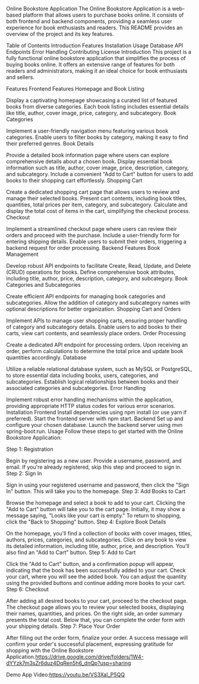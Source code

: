 Online Bookstore Application
The Online Bookstore Application is a web-based platform that allows users to purchase books online. It consists of both frontend and backend components, providing a seamless user experience for book enthusiasts and readers. This README provides an overview of the project and its key features.

Table of Contents
Introduction
Features
Installation
Usage
Database
API Endpoints
Error Handling
Contributing
License
Introduction
This project is a fully functional online bookstore application that simplifies the process of buying books online. It offers an extensive range of features for both readers and administrators, making it an ideal choice for book enthusiasts and sellers.

Features
Frontend Features
Homepage and Book Listing

Display a captivating homepage showcasing a curated list of featured books from diverse categories.
Each book listing includes essential details like title, author, cover image, price, category, and subcategory.
Book Categories

Implement a user-friendly navigation menu featuring various book categories.
Enable users to filter books by category, making it easy to find their preferred genres.
Book Details

Provide a detailed book information page where users can explore comprehensive details about a chosen book.
Display essential book information such as title, author, cover image, price, description, category, and subcategory.
Include a convenient "Add to Cart" button for users to add books to their shopping cart effortlessly.
Shopping Cart

Create a dedicated shopping cart page that allows users to review and manage their selected books.
Present cart contents, including book titles, quantities, total prices per item, category, and subcategory.
Calculate and display the total cost of items in the cart, simplifying the checkout process.
Checkout

Implement a streamlined checkout page where users can review their orders and proceed with the purchase.
Include a user-friendly form for entering shipping details.
Enable users to submit their orders, triggering a backend request for order processing.
Backend Features
Book Management

Develop robust API endpoints to facilitate Create, Read, Update, and Delete (CRUD) operations for books.
Define comprehensive book attributes, including title, author, price, description, category, and subcategory.
Book Categories and Subcategories

Create efficient API endpoints for managing book categories and subcategories.
Allow the addition of category and subcategory names with optional descriptions for better organization.
Shopping Cart and Orders

Implement APIs to manage user shopping carts, ensuring proper handling of category and subcategory details.
Enable users to add books to their carts, view cart contents, and seamlessly place orders.
Order Processing

Create a dedicated API endpoint for processing orders.
Upon receiving an order, perform calculations to determine the total price and update book quantities accordingly.
Database

Utilize a reliable relational database system, such as MySQL or PostgreSQL, to store essential data including books, users, categories, and subcategories.
Establish logical relationships between books and their associated categories and subcategories.
Error Handling

Implement robust error handling mechanisms within the application, providing appropriate HTTP status codes for various error scenarios.
Installation
Frontend
Install dependencies using npm install (or use yarn if preferred).
Start the frontend server with npm start.
Backend
Set up and configure your chosen database.
Launch the backend server using mvn spring-boot:run.
Usage
Follow these steps to get started with the Online Bookstore Application:

Step 1: Registration

Begin by registering as a new user. Provide a username, password, and email. If you're already registered, skip this step and proceed to sign in.
Step 2: Sign In

Sign in using your registered username and password, then click the "Sign In" button. This will take you to the homepage.
Step 3: Add Books to Cart

Browse the homepage and select a book to add to your cart. Clicking the "Add to Cart" button will take you to the cart page. Initially, it may show a message saying, "Looks like your cart is empty." To return to shopping, click the "Back to Shopping" button.
Step 4: Explore Book Details

On the homepage, you'll find a collection of books with cover images, titles, authors, prices, categories, and subcategories. Click on any book to view its detailed information, including title, author, price, and description. You'll also find an "Add to Cart" button.
Step 5: Add to Cart

Click the "Add to Cart" button, and a confirmation popup will appear, indicating that the book has been successfully added to your cart. Check your cart, where you will see the added book. You can adjust the quantity using the provided buttons and continue adding more books to your cart.
Step 6: Checkout

After adding all desired books to your cart, proceed to the checkout page.
The checkout page allows you to review your selected books, displaying their names, quantities, and prices. On the right side, an order summary presents the total cost. Below that, you can complete the order form with your shipping details.
Step 7: Place Your Order

After filling out the order form, finalize your order. A success message will confirm your order's successful placement, expressing gratitude for shopping with the Online Bookstore Application.https://drive.google.com/drive/folders/1W4-dYYzk7m3sZr6duz4DqRen5h6_dnQp?usp=sharing

Demo App Video:https://youtu.be/VS3XaI_P5QQ
